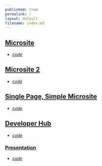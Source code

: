 ```yaml
---
published: true
permalink: /
layout: default
filename: index.md
---
```



## [Microsite](http://usg-website-templates.github.io/microsite-template/)

* *[code](https://github.com/USG-Website-Templates/microsite-template)*

## [Microsite 2](http://usg-website-templates.github.io/microsite-template-2/)
* *[code](https://github.com/USG-Website-Templates/microsite-template-2)*

## [Single Page, Simple Microsite](http://usg-website-templates.github.io/single-page-microsite-template/)
* *[code](https://github.com/USG-Website-Templates/single-page-microsite-template)*

## [Developer Hub](http://usg-website-templates.github.io/developer-hub/)
* *[code](https://github.com/USG-Website-Templates/developer-hub)*

### [Presentation](http://usg-website-templates.github.io/presentation/)
* *[code](https://github.com/USG-Website-Templates/presentation)*
